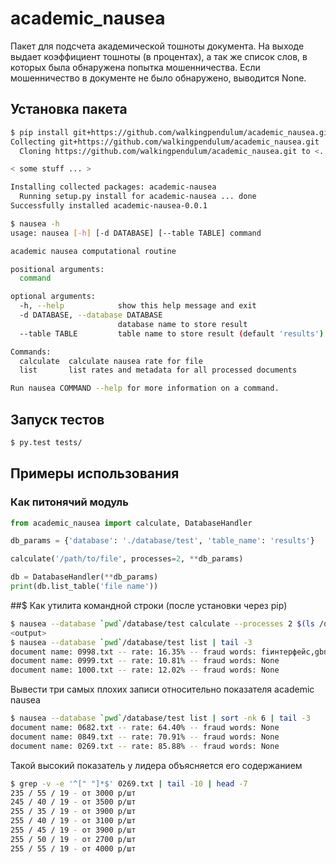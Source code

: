 # academic_nausea

Пакет для подсчета академической тошноты документа. На выходе выдает коэффициент тошноты (в процентах), а так же список слов, в которых была обнаружена попытка мошенничества. Если мошенничество в документе не было обнаружено, выводится None. 
## Установка пакета
```bash
$ pip install git+https://github.com/walkingpendulum/academic_nausea.git
Collecting git+https://github.com/walkingpendulum/academic_nausea.git
  Cloning https://github.com/walkingpendulum/academic_nausea.git to <...> 

< some stuff ... >

Installing collected packages: academic-nausea
  Running setup.py install for academic-nausea ... done
Successfully installed academic-nausea-0.0.1

$ nausea -h
usage: nausea [-h] [-d DATABASE] [--table TABLE] command

academic nausea computational routine

positional arguments:
  command

optional arguments:
  -h, --help            show this help message and exit
  -d DATABASE, --database DATABASE
                        database name to store result
  --table TABLE         table name to store result (default 'results')

Commands:
  calculate  calculate nausea rate for file
  list       list rates and metadata for all processed documents

Run nausea COMMAND --help for more information on a command.
```

## Запуск тестов
```bash
$ py.test tests/

```
## Примеры использования

### Как питонячий модуль
```python
from academic_nausea import calculate, DatabaseHandler

db_params = {'database': './database/test', 'table_name': 'results'}

calculate('/path/to/file', processes=2, **db_params)

db = DatabaseHandler(**db_params)
print(db.list_table('file name'))
```


##$ Как утилита командной строки (после установки через pip)

```bash
$ nausea --database `pwd`/database/test calculate --processes 2 $(ls /dir/with/files | grep txt)
<output>
$ nausea --database `pwd`/database/test list | tail -3
document name: 0998.txt -- rate: 16.35% -- fraud words: fiинтерфейс,gbпривод,mbжесткий,mbэкран,mhzоперативная,multiвидеокарта,картойvisa
document name: 0999.txt -- rate: 10.81% -- fraud words: None
document name: 1000.txt -- rate: 12.02% -- fraud words: None
```
Вывести три самых плохих записи относительно показателя academic nausea
```bash
$ nausea --database `pwd`/database/test list | sort -nk 6 | tail -3
document name: 0682.txt -- rate: 64.40% -- fraud words: None
document name: 0849.txt -- rate: 70.91% -- fraud words: None
document name: 0269.txt -- rate: 85.88% -- fraud words: None
```

Такой высокий показатель у лидера объясняется его содержанием
```bash
$ grep -v -e '^[" "]*$' 0269.txt | tail -10 | head -7
235 / 55 / 19 - от 3000 р/шт
245 / 40 / 19 - от 3500 р/шт
255 / 35 / 19 - от 3900 р/шт
255 / 40 / 19 - от 3100 р/шт
255 / 45 / 19 - от 3900 р/шт
255 / 50 / 19 - от 2700 р/шт
255 / 55 / 19 - от 4000 р/шт
```
